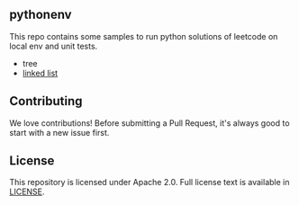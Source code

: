 pythonenv
---
This repo contains some samples to run python solutions of leetcode on local env and unit tests.
* tree
* [linked list](https://github.com/wangleileichina/pythonenv/blob/main/mergeTwoLists.py)


## Contributing
We love contributions! Before submitting a Pull Request, it's always good to start with a new issue first.

## License
This repository is licensed under Apache 2.0. Full license text is available in [LICENSE](https://github.com/snlndod/SDE-PREPARES/blob/main/LICENSE).